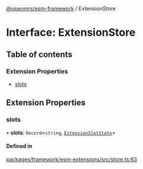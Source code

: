 [@openmrs/esm-framework](../API.md) / ExtensionStore

# Interface: ExtensionStore

## Table of contents

### Extension Properties

- [slots](ExtensionStore.md#slots)

## Extension Properties

### slots

• **slots**: `Record`<`string`, [`ExtensionSlotState`](ExtensionSlotState.md)\>

#### Defined in

[packages/framework/esm-extensions/src/store.ts:63](https://github.com/openmrs/openmrs-esm-core/blob/master/packages/framework/esm-extensions/src/store.ts#L63)
